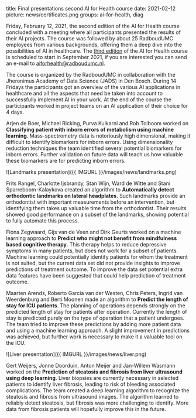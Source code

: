 title: Final presentations second AI for Health course
date: 2021-02-12
picture: news/certificates.png
groups: ai-for-health, diag

Friday, February 12, 2021, the second edition of the AI for Health course concluded with a meeting where all participants presented the results of their AI projects. The course was followed by about 25 RadboudUMC employees from various backgrounds, offering them a deep dive into the possibilities of AI in healthcare. The [third edition](https://www.ai-for-health.nl/courses/) of the AI for Health course is scheduled to start in September 2021, if you are interested you can send an e-mail to aiforhealth@radboudumc.nl.

The course is organized by the RadboudUMC in collaboration with the Jheronimus Academy of Data Science (JADS) in Den Bosch. During 14 Fridays the participants got an overview of the various AI applications in healthcare and all the aspects that need be taken into account to successfully implement AI in your work. At the end of the course the participants worked in project teams on an AI application of their choice for 4 days.

Arjen de Boer, Michael Ricking, Purva Kulkarni and Rob Tolboom worked on **Classifying patient with inborn errors of metabolism using machine learning**. Mass-spectrometry data is notoriously high dimensional, making it difficult to identify biomarkers for inborn errors. Using dimensionality reduction techniques the team identified several potential biomarkers for inborn errors. Further validation on future data will teach us how valuable these biomarkers are for predicting inborn errors.

![Landmarks presentation]({{ IMGURL }}/images/news/landmarks.png)

Frits Rangel, Charlotte Ijsbrandy, Stan Wijn, Ward de Witte and Stani Sparreboom-Kalaykova created an algorithm to **Automatically detect orthodontic landmarks on lateral headplates**. Such landmarks provide an orthodontist with important measurements before an intervention, but identifying them takes up valuable time from the orthodontist. Their results showed good performance on a subset of the landmarks, showing potential to fully automate this process. 

Fiona Zegwaard, Gijs van de Veen and Dirk Geurts worked on a machine learning approach to **Predict who might not benefit from mindfulness based cognitive therapy**. This therapy helps to reduce depressive symptoms in many patients, but does not work for a subset of patients. Machine learning could potentially identify patients for whom the treatment is not suited, but the current data set did not provide insights to improve predictions of treatment outcome. To improve the data set potential extra data features have been suggested that could help prediction of treatment outcome.

Maarten Arends, Roberto Garcia van der Westen, Chris Peters, Ingrid van Weerdenburg and Berti Moonen made an algorithm to **Predict the length of stay for ICU patients**. The planning of operations depends strongly on the predicted length of stay for patients after operation. Currently the length of stay is predicted purely on the type of operation that a patient undergoes. The team tried to improve these predictions by adding more patient data and using a machine learning approach. A slight improvement in predictions was achieved, but further work is necessary to make it a valuable tool on the ICU.

![Liver presentation]({{ IMGURL }}/images/news/liver.png)

Gert Weijers, Jonne Doorduin, Anton Meijer and Jan-Willem Wasmann worked on the **Prediction of steatosis and fibrosis from liver ultrasound using deep learning**. Liver biopsies are currently necessary in selected patients to identify liver fibrosis, leading to risk of bleeding associated complications. The team created a deep learning algorithm to recognize the steatosis and fibrosis from ultrasound images. The algorithm learned to reliably detect steatosis, but fibrosis was more challenging to identify. More data from fibrosis patients will hopefully improve this in the future.





